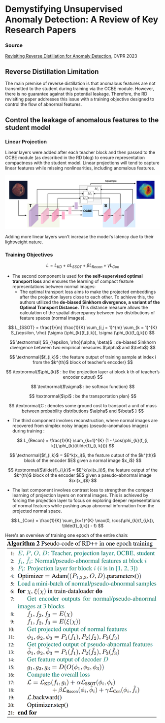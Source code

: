 
# Demystifying Unsupervised Anomaly Detection: A Review of Key Research Papers

### Source
[Revisiting Reverse Distillation for Anomaly Detection](https://openaccess.thecvf.com/content/CVPR2023/html/Tien_Revisiting_Reverse_Distillation_for_Anomaly_Detection_CVPR_2023_paper.html), CVPR 2023


## Reverse Distillation Limitation

The main premise of reverse distillation is that anomalous features are not transmitted to the student during training via the OCBE module. However, there is no guarantee against this potential leakage. Therefore, the RD revisiting paper addresses this issue with a training objective designed to control the flow of abnormal features.

## Control the leakage of anomalous features to the student model

### Linear Projection

Linear layers were added after each teacher block and then passed to the OCBE module (as described in the RD blog) to ensure representation compactness with the student model. Linear projections will tend to capture linear features while missing nonlinearities, including anomalous features.

<img src="figures/revisiting-kd/projection-after-ocbe.png" alt="drawing" width="700"/>


Adding more linear layers won't increase the model's latency due to their lightweight nature.

### Training Objectives

$$
L = L_{KD} + \alpha L_{SSOT} + \beta L_{Recon} + \gamma L_{Con} 
$$

- The second component is used for **the self-supervised optimal transport loss** and ensures the learning of compact feature representations between normal images:
    - The optimal transport loss aims to make the projected embeddings after the projection layers close to each other. To achieve this, the authors utilized the **de-biased Sinkhorn divergence, a variant of the Optimal Transport Distance.** This distance measure allows the calculation of the spatial discrepancy between two distributions of feature spaces (normal images).

$$
L_{SSOT} = \frac{1}{m} \frac{1}{K} \sum_{i,j = 1}^{m} \sum_{k = 1}^{K} S_{\epsilon, \rho} (\sigma (\phi_{k}(f_{i,k}), \sigma (\phi_{k}(f_{j,k})) 
$$

$$
\textnormal{
$S_{\epsilon, \rho}(\alpha, \beta)$ : de-biased Sinkhorn divergence between two empirical measures $\alpha$ and $\beta$}
$$ 

$$
\textnormal{$f_{i,k}$ : the feature output of training sample at index i from the $k^{th}$ block of teacher’s encoder} $$ 


$$
\textnormal{$\phi_{k}$ : be
the projection layer at block k
th of teacher’s encoder output} $$ 

$$
\textnormal{$\sigma$ : be softmax function} $$ 

$$
\textnormal{$\pi$ : be the transportation plan} $$ 

$$
\textnormal{C  : denotes some ground cost to transport a unit of mass between probability distributions $\alpha$ and $\beta$ }
$$

- The third component involves reconstruction, where normal images are recovered from simplex noisy images (pseudo-anomalous images) during training :

$$
L_{Recon} = \frac{1}{K} \sum_{k=1}^{K} (1 - \cos(\phi_{k}(f_{i, k}),\phi_{k}(\tilde{f}_{i, k})))
$$

$$
\textnormal{$f_{i,k}$ = $E^k(x_i)$, the feature output of the $k^{th}$ block of the encoder $E$ given a normal image $x_i$}
$$

$$
\textnormal{$\tilde{f}_{i,k}$ = $E^k(\xi(x_i))$, the feature output of the $k^{th}$ block of the encoder $E$ given a pseudo-abnormal image $\xi(x_i)$}
$$
    
    

- The last component involves contrast loss to strengthen the compact learning of projection layers on normal images. This is achieved by forcing the projection layer to focus on exploring deeper representations of normal features while pushing away abnormal information from the projected normal space.
    
$$
L_{Con} = \frac{1}{K} \sum_{k=1}^{K} \max(0, \cos(\phi_{k}(f_{i,k}), \tilde{f}_{i,k}) - f)
$$
    

    
Here's an overview of training one epoch of the entire chain:
<img src="figures/revisiting-kd/algo.png" alt="drawing" width="600"/>
    
